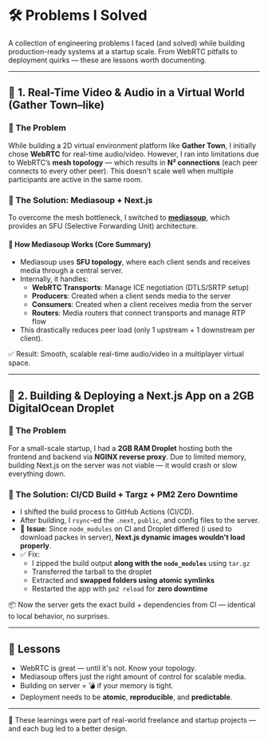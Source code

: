 
# 🛠️ Problems I Solved

A collection of engineering problems I faced (and solved) while building production-ready systems at a startup scale. From WebRTC pitfalls to deployment quirks — these are lessons worth documenting.

---

## 📡 1. Real-Time Video & Audio in a Virtual World (Gather Town–like)

### 🧩 The Problem
While building a 2D virtual environment platform like **Gather Town**, I initially chose **WebRTC** for real-time audio/video. However, I ran into limitations due to WebRTC’s **mesh topology** — which results in **N² connections** (each peer connects to every other peer). This doesn't scale well when multiple participants are active in the same room.

### 🚀 The Solution: Mediasoup + Next.js

To overcome the mesh bottleneck, I switched to **[mediasoup](https://mediasoup.org/)**, which provides an SFU (Selective Forwarding Unit) architecture.

#### 🎯 How Mediasoup Works (Core Summary)

- Mediasoup uses **SFU topology**, where each client sends and receives media through a central server.
- Internally, it handles:
  - **WebRTC Transports**: Manage ICE negotiation (DTLS/SRTP setup)
  - **Producers**: Created when a client sends media to the server
  - **Consumers**: Created when a client receives media from the server
  - **Routers**: Media routers that connect transports and manage RTP flow
- This drastically reduces peer load (only 1 upstream + 1 downstream per client).

✅ Result: Smooth, scalable real-time audio/video in a multiplayer virtual space.

---

## 💾 2. Building & Deploying a Next.js App on a 2GB DigitalOcean Droplet

### 🧩 The Problem
For a small-scale startup, I had a **2GB RAM Droplet** hosting both the frontend and backend via **NGINX reverse proxy**. Due to limited memory, building Next.js on the server was not viable — it would crash or slow everything down.

### 🚀 The Solution: CI/CD Build + Targz + PM2 Zero Downtime

- I shifted the build process to GitHub Actions (CI/CD).
- After building, I `rsync`-ed the `.next`, `public`, and config files to the server.
- 🧨 **Issue**: Since `node_modules` on CI and Droplet differed (i used to download packes in server), **Next.js dynamic images wouldn't load properly**.
- ✅ Fix:
  - I zipped the build output **along with the `node_modules`** using `tar.gz`
  - Transferred the tarball to the droplet
  - Extracted and **swapped folders using atomic symlinks**
  - Restarted the app with `pm2 reload` for **zero downtime**

📦 Now the server gets the exact build + dependencies from CI — identical to local behavior, no surprises.

---

## 🧠 Lessons

- WebRTC is great — until it's not. Know your topology.
- Mediasoup offers just the right amount of control for scalable media.
- Building on server = 💣 if your memory is tight.
- Deployment needs to be **atomic**, **reproducible**, and **predictable**.

---

🎯 These learnings were part of real-world freelance and startup projects — and each bug led to a better design.
